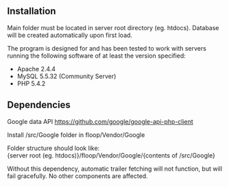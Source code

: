 Installation
------------------------------------------------------------------
Main folder must be located in server root directory (eg. htdocs).
Database will be created automatically upon first load.

The program is designed for and has been tested to work with servers running the following software of at least the version specified:
- Apache 2.4.4 
- MySQL 5.5.32 (Community Server) 
- PHP 5.4.2

Dependencies
------------------------------------------------------------------
Google data API
https://github.com/google/google-api-php-client

Install /src/Google folder in floop/Vendor/Google

Folder structure should look like:      
{server root (eg. htdocs)}/floop/Vendor/Google/{contents of /src/Google}

Without this dependency, automatic trailer fetching will not function, but will fail gracefully.
No other components are affected.
